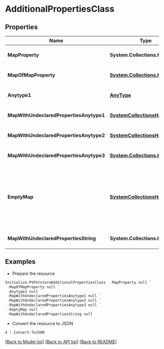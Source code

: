 # AdditionalPropertiesClass
## Properties

Name | Type | Description | Notes
------------ | ------------- | ------------- | -------------
**MapProperty** | **System.Collections.Hashtable** |  | [optional] [default to null]
**MapOfMapProperty** | [**System.Collections.Hashtable**](Map.md) |  | [optional] [default to null]
**Anytype1** | [**AnyType**](.md) |  | [optional] [default to null]
**MapWithUndeclaredPropertiesAnytype1** | [**SystemCollectionsHashtable**](.md) |  | [optional] [default to null]
**MapWithUndeclaredPropertiesAnytype2** | [**SystemCollectionsHashtable**](.md) |  | [optional] [default to null]
**MapWithUndeclaredPropertiesAnytype3** | [**System.Collections.Hashtable**](SystemCollectionsHashtable.md) |  | [optional] [default to null]
**EmptyMap** | [**SystemCollectionsHashtable**](.md) | an object with no declared properties and no undeclared properties, hence it&#39;s an empty map. | [optional] [default to null]
**MapWithUndeclaredPropertiesString** | **System.Collections.Hashtable** |  | [optional] [default to null]

## Examples

- Prepare the resource
```powershell
Initialize-PSPetstoreAdditionalPropertiesClass  -MapProperty null `
 -MapOfMapProperty null `
 -Anytype1 null `
 -MapWithUndeclaredPropertiesAnytype1 null `
 -MapWithUndeclaredPropertiesAnytype2 null `
 -MapWithUndeclaredPropertiesAnytype3 null `
 -EmptyMap null `
 -MapWithUndeclaredPropertiesString null
```

- Convert the resource to JSON
```powershell
$ | Convert-ToJSON
```

[[Back to Model list]](../README.md#documentation-for-models) [[Back to API list]](../README.md#documentation-for-api-endpoints) [[Back to README]](../README.md)

